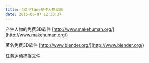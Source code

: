 ```yaml
---
title: 为X-Plane制作人物动画
date: 2015-06-07 12:30:37
---
```


产生人物的免费3D软件
[http://www.makehuman.org/](http://www.makehuman.org/)

著名免费3D软件
[http://www.blender.org/](http://www.blender.org/)

任务运动捕捉文件



